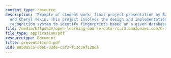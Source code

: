 ```yaml
---
content_type: resource
description: 'Example of student work: final project presentation by Bashira Chowdhury
  and Cheryl Texin. This project involves the design and implementation of an image
  recognition system to identify fingerprints based on a given database.'
file: /media/https%3A/open-learning-course-data-rc.s3.amazonaws.com/6-111-introductory-digital-systems-laboratory-spring-2006/88b085c5056b33d6caf2f13c39f1286a_presentation4.pdf
file_type: application/pdf
resourcetype: Document
title: presentation4.pdf
uid: 88b085c5-056b-33d6-caf2-f13c39f1286a
---
```

